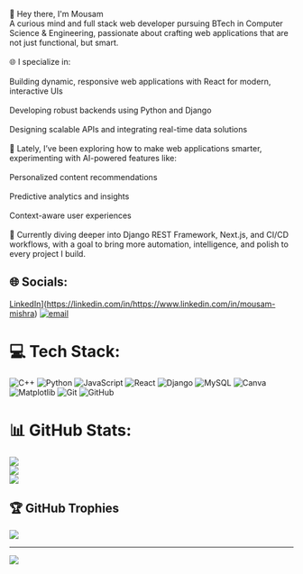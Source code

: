 
👋 Hey there, I'm Mousam<br>A curious mind and full stack web developer pursuing BTech in Computer Science & Engineering, passionate about crafting web applications that are not just functional, but smart.<br><br>🌐 I specialize in:<br><br>Building dynamic, responsive web applications with React for modern, interactive UIs<br><br>Developing robust backends using Python and Django<br><br>Designing scalable APIs and integrating real-time data solutions<br><br>🧠 Lately, I’ve been exploring how to make web applications smarter, experimenting with AI-powered features like:<br><br>Personalized content recommendations<br><br>Predictive analytics and insights<br><br>Context-aware user experiences<br><br>🚀 Currently diving deeper into Django REST Framework, Next.js, and CI/CD workflows, with a goal to bring more automation, intelligence, and polish to every project I build.


## 🌐 Socials:
[LinkedIn](https://img.shields.io/badge/LinkedIn-%230077B5.svg?logo=linkedin&logoColor=white)](https://linkedin.com/in/https://www.linkedin.com/in/mousam-mishra) [![email](https://img.shields.io/badge/Email-D14836?logo=gmail&logoColor=white)](mailto:mousammishra79@gmail.com) 

# 💻 Tech Stack:
![C++](https://img.shields.io/badge/c++-%2300599C.svg?style=for-the-badge&logo=c%2B%2B&logoColor=white) ![Python](https://img.shields.io/badge/python-3670A0?style=for-the-badge&logo=python&logoColor=ffdd54) ![JavaScript](https://img.shields.io/badge/javascript-%23323330.svg?style=for-the-badge&logo=javascript&logoColor=%23F7DF1E) ![React](https://img.shields.io/badge/react-%2320232a.svg?style=for-the-badge&logo=react&logoColor=%2361DAFB) ![Django](https://img.shields.io/badge/django-%23092E20.svg?style=for-the-badge&logo=django&logoColor=white) ![MySQL](https://img.shields.io/badge/mysql-4479A1.svg?style=for-the-badge&logo=mysql&logoColor=white) ![Canva](https://img.shields.io/badge/Canva-%2300C4CC.svg?style=for-the-badge&logo=Canva&logoColor=white) ![Matplotlib](https://img.shields.io/badge/Matplotlib-%23ffffff.svg?style=for-the-badge&logo=Matplotlib&logoColor=black) ![Git](https://img.shields.io/badge/git-%23F05033.svg?style=for-the-badge&logo=git&logoColor=white) ![GitHub](https://img.shields.io/badge/github-%23121011.svg?style=for-the-badge&logo=github&logoColor=white)
# 📊 GitHub Stats:
![](https://github-readme-stats.vercel.app/api?username=Mousam&theme=dark&hide_border=false&include_all_commits=false&count_private=false)<br/>
![](https://nirzak-streak-stats.vercel.app/?user=Mousam&theme=dark&hide_border=false)<br/>
![](https://github-readme-stats.vercel.app/api/top-langs/?username=Mousam&theme=dark&hide_border=false&include_all_commits=false&count_private=false&layout=compact)

## 🏆 GitHub Trophies
![](https://github-profile-trophy.vercel.app/?username=Mousam&theme=radical&no-frame=false&no-bg=true&margin-w=4)



---
[![](https://visitcount.itsvg.in/api?id=Mousam&icon=0&color=0)](https://visitcount.itsvg.in)

<!-- Proudly created with GPRM ( https://gprm.itsvg.in ) -->
